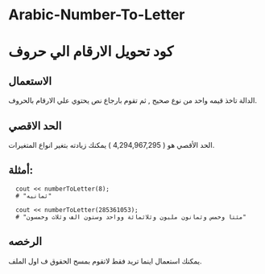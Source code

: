 # Arabic-Number-To-Letter
# كود تحويل الارقام الي حروف

## الاستعمال
الدالة تاخذ قيمه واحد من نوع صحيح , ثم تقوم بارجاع نص يحتوي علي الارقام بالحروف.

## الحد الاقصي
الحد الأقصي هو ( 4,294,967,295 ) يمكنك زيادته بتغير انواع المتغيرات.

## أمثلة:
```
  cout << numberToLetter(8);
  # "ثمانيه"
  
  cout << numberToLetter(285361053);
  # "مئتا وخمس وثمانون مليون وثلاثمائة وواحد وستون الف وثلاث وخمسون"
```

## الرخصه
يمكنك استعمال اينما تريد فقط لاتقوم بمسح الحقوق ف اول الملف.
